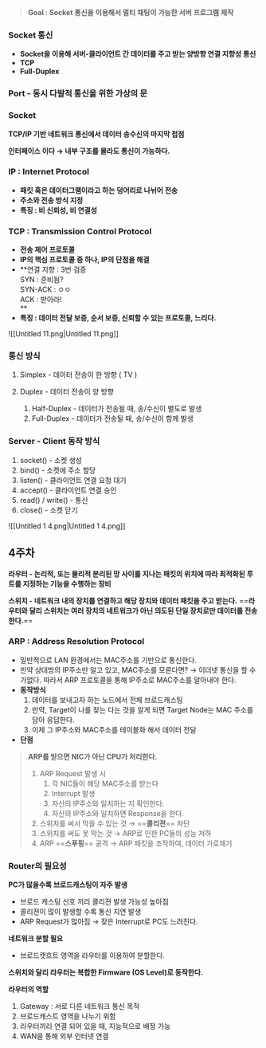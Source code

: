 > **Goal : Socket 통신을 이용해서 멀티 채팅이 가능한 서버 프로그램 제작**

### **Socket 통신**

- **Socket을 이용해 서버-클라이언트 간 데이터를 주고 받는 양방향 연결 지향성 통신**
- **TCP**
- **Full-Duplex**

  

### Port - 동시 다발적 통신을 위한 가상의 문

### **Socket**

**TCP/IP 기반 네트워크 통신에서 데이터 송수신의 마지막 접점**

**인터페이스 이다 → 내부 구조를 몰라도 통신이 가능하다.**

  

### IP : Internet Protocol

- **패킷 혹은 데이터그램이라고 하는 덩어리로 나뉘어 전송**
- **주소와 전송 방식 지정**
- **특징 : 비 신뢰성, 비 연결성**

  

### TCP : Transmission Control Protocol

- **전송 제어 프로토콜**
- **IP의 핵심 프로토콜 중 하나, IP의 단점을 해결**
- **연결 지향 : 3번 검증  
    SYN : 준비됨?  
    SYN-ACK : ㅇㅇ  
    ACK : 받아라!  
    **
- **특징 : 데이터 전달 보증, 순서 보증, 신뢰할 수 있는 프로토콜, 느리다.**

![[Untitled 11.png|Untitled 11.png]]

  

### 통신 방식

1. Simplex - 데이터 전송이 한 방향 ( TV )
2. Duplex - 데이터 전송이 양 방향
    
    1. Half-Duplex - 데이터가 전송될 때, 송/수신이 별도로 발생
    2. Full-Duplex - 데이터가 전송될 때, 송/수신이 함께 발생
    
      
    

### Server - Client 동작 방식

1. socket() - 소켓 생성
2. bind() - 소켓에 주소 할당
3. listen() - 클라이언트 연결 요청 대기
4. accept() - 클라이언트 연결 승인
5. read() / write() - 통신
6. close() - 소켓 닫기

  

![[Untitled 1 4.png|Untitled 1 4.png]]

  

  

## 4주차

**라우터 - 논리적, 또는 물리적 분리된 망 사이를 지나는 패킷의 위치에 따라 최적화된 루트를 지정하는 기능을 수행하는 장비**

**스위치 - 네트워크 내의 장치를 연결하고 해당 장치와 데이터 패킷을 주고 받는다.** ==**라우터와 달리 스위치는 여러 장치의 네트워크가 아닌 의도된 단일 장치로만 데이터를 전송한다.**==

  

  

### ARP : Address Resolution Protocol

- 일반적으로 LAN 환경에서는 MAC주소를 기반으로 통신한다.
- 만약 상대방의 IP주소만 알고 있고, MAC주소를 모른다면? → 이더넷 통신을 할 수 가없다. 따라서 ARP 프로토콜을 통해 IP주소로 MAC주소를 알아내야 한다.
- **동작방식**
    1. 데이터를 보내고자 하는 노드에서 전체 브로드캐스팅
    2. 만약, Target이 나를 찾는 다는 것을 알게 되면 Target Node는 MAC 주소를 담아 응답한다.
    3. 이제 그 IP주소와 MAC주소를 테이블화 해서 데이터 전달
- **단점**

> **ARP를 받으면 NIC가 아닌 CPU가 처리한다.**
> 
> 1. ARP Request 발생 시
>     1. 각 NIC들이 해당 MAC주소를 받는다
>     2. Interrupt 발생
>     3. 자신의 IP주소와 일치하는 지 확인한다.
>     4. 자신의 IP주소와 일치하면 Response을 한다.
> 2. 스위치를 써서 막을 수 있는 것 → ==**콜리젼**== 차단
> 3. 스위치를 써도 못 막는 것 → ARP로 인한 PC들의 성능 저하
> 4. ARP ==**스푸핑**== 공격 → ARP 패킷을 조작하여, 데이터 가로채기

  

### Router의 필요성

**PC가 많을수록 브로드캐스팅이 자주 발생**

- 브로드 캐스팅 신호 끼리 콜리젼 발생 가능성 높아짐
- 콜리젼이 많이 발생할 수록 통신 지연 발생
- ARP Request가 많아짐 → 잦은 Interrupt로 PC도 느려진다.

**네트워크 분할 필요**

- 브로드캣흐트 영역을 라우터를 이용하여 분할한다.

**스위치와 달리 라우터는 복합한 Firmware (OS Level)로 동작한다.**

  

**라우터의 역할**

1. Gateway : 서로 다른 네트워크 통신 목적
2. 브로드캐스트 영역을 나누기 위함
3. 라우터끼리 연결 되어 있을 때, 지능적으로 배정 가능
4. WAN을 통해 외부 인터넷 연결